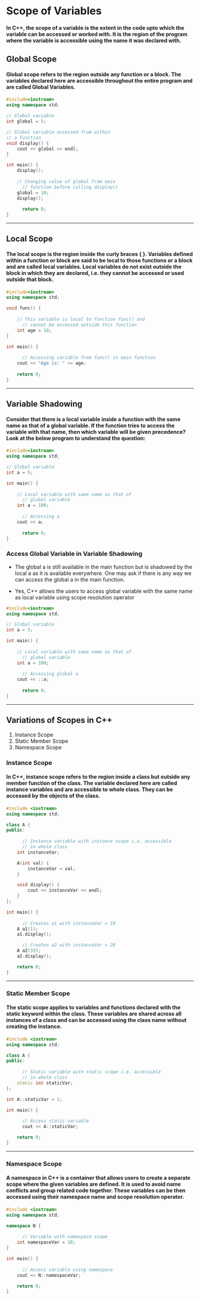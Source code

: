 # Scope of Variables
#### In C++, the scope of a variable is the extent in the code upto which the variable can be accessed or worked with. It is the region of the program where the variable is accessible using the name it was declared with.

## Global Scope
#### Global scope refers to the region outside any function or a block. The variables declared here are accessible throughout the entire program and are called Global Variables.

```cpp
#include<iostream>
using namespace std;

// Global variable
int global = 5;

// Global variable accessed from within
// a function
void display() {
    cout << global << endl;
}

int main() {
    display();
    
    // Changing value of global from main
      // function before calling display()
    global = 10;
    display();
  
      return 0;
}
```

---

## Local Scope
#### The local scope is the region inside the curly braces { }. Variables defined within a function or block are said to be local to those functions or a block and are called local variables. Local variables do not exist outside the block in which they are declared, i.e. they cannot be accessed or used outside that block.

```cpp
#include<iostream>
using namespace std;

void func() {
  
    // This variable is local to function func() and
      // cannot be accessed outside this function
    int age = 18;
}

int main() {
  
      // Accessing variable from func() in main function
    cout << "Age is: " << age;
    
    return 0;
}
```

---

## Variable Shadowing
#### Consider that there is a local variable inside a function with the same name as that of a global variable. If the function tries to access the variable with that name, then which variable will be given precedence? Look at the below program to understand the question:  


```cpp
#include<iostream>
using namespace std;

// Global variable
int a = 5;

int main() {
  
    // Local variable with same name as that of
      // global variable
    int a = 100;
  
      // Accessing a
    cout << a;
  
      return 0;
}
```

### Access Global Variable in Variable Shadowing

- The global a is still available in the main function but is shadowed by the local a as it is available everywhere. One may ask if there is any way we can access the global a in the main function.

- Yes, C++ allows the users to access global variable with the same name as local variable using scope resolution operator

```cpp
#include<iostream>
using namespace std;

// Global variable
int a = 5;

int main() {
  
    // Local variable with same name as that of
      // global variable
    int a = 100;
  
      // Accessing global a
    cout << ::a;
  
      return 0;
}
```

---

## Variations of Scopes in C++

1. Instance Scope
2. Static Member Scope
3. Namespace Scope

### Instance Scope
#### In C++, instance scope refers to the region inside a class but outside any member function of the class. The variable declared here are called instance variables and are accessible to whole class. They can be accessed by the objects of the class.

```cpp
#include <iostream>
using namespace std;

class A {
public:
  
      // Instance variable with instance scope i.e. accessible
      // in whole class
    int instanceVar;

    A(int val) {
        instanceVar = val;
    }

    void display() {
        cout << instanceVar << endl;
    }
};

int main() {
  
      // Creates a1 with instanceVar = 10
    A a1(1);
    a1.display();

      // Creates a2 with instanceVar = 20
    A a2(33);
    a2.display();

    return 0;
}
```
---

### Static Member Scope
#### The static scope applies to variables and functions declared with the static keyword within the class. These variables are shared across all instances of a class and can be accessed using the class name without creating the instance.

```cpp
#include <iostream>
using namespace std;

class A {
public:
  
      // Static variable with static scope i.e. accessible
      // in whole class
    static int staticVar;
};

int A::staticVar = 1;

int main() {
  
      // Access static variable
      cout << A::staticVar;

    return 0;
}
```
---

### Namespace Scope
#### A namespace in C++ is a container that allows users to create a separate scope where the given variables are defined. It is used to avoid name conflicts and group related code together. These variables can be then accessed using their namespace name and scope resolution operator.

```cpp
#include <iostream>
using namespace std;

namespace N {
      
      // Variable with namespace scope
    int namespaceVar = 10;
}

int main() {
  
      // Access variable using namespace
    cout << N::namespaceVar;  

    return 0;
}
```